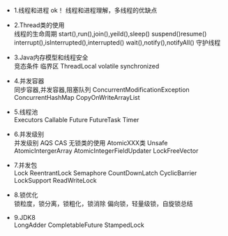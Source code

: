 - 1.线程和进程  ok！
线程和进程理解，多线程的优缺点

- 2.Thread类的使用  
线程的生命周期
start(),run(),join(),yeild(),sleep()
suspend()resume()
interrupt(),isInterrupted(),interrupted()
wait(),notify(),notifyAll()
守护线程

- 3.Java内存模型和线程安全  
竞态条件  临界区
ThreadLocal volatile synchronized

- 4.并发容器  
同步容器,并发容器,阻塞队列 ConcurrentModificationException
ConcurrentHashMap CopyOnWriteArrayList

- 5.线程池  
Executors Callable Future FutureTask Timer

- 6.并发级别  
并发级别 AQS CAS 无锁类的使用 AtomicXXX类 Unsafe 
AtomicIntergerArray AtomicIntegerFieldUpdater LockFreeVector

- 7.并发包  
Lock ReentrantLock Semaphore CountDownLatch  CyclicBarrier  
LockSupport ReadWriteLock 

- 8.锁优化  
锁粒度，锁分离，锁粗化，锁消除
偏向锁，轻量级锁，自旋锁总结

- 9.JDK8  
LongAdder  CompletableFuture StampedLock